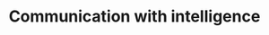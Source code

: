 ---
title: Communication with intelligence
sub: Engage customers by an AI personal assiatant with knowledge and actions
image: /user/pages/01.home/_1_banner/conversation.png
---